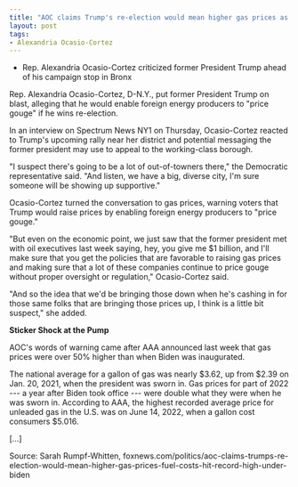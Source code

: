 ```yaml
---
title: "AOC claims Trump's re-election would mean higher gas prices as fuel costs hit record high under Biden"
layout: post
tags:
- Alexandria Ocasio-Cortez
---
```


- Rep. Alexandria Ocasio-Cortez criticized former President Trump ahead of his campaign stop in Bronx

Rep. Alexandria Ocasio-Cortez, D-N.Y., put former President Trump on blast, alleging that he would enable foreign energy producers to "price gouge" if he wins re-election.

In an interview on Spectrum News NY1 on Thursday, Ocasio-Cortez reacted to Trump's upcoming rally near her district and potential messaging the former president may use to appeal to the working-class borough.

"I suspect there's going to be a lot of out-of-towners there," the Democratic representative said. "And listen, we have a big, diverse city, I'm sure someone will be showing up supportive."

Ocasio-Cortez turned the conversation to gas prices, warning voters that Trump would raise prices by enabling foreign energy producers to "price gouge."

"But even on the economic point, we just saw that the former president met with oil executives last week saying, hey, you give me $1 billion, and I'll make sure that you get the policies that are favorable to raising gas prices and making sure that a lot of these companies continue to price gouge without proper oversight or regulation," Ocasio-Cortez said.

"And so the idea that we'd be bringing those down when he's cashing in for those same folks that are bringing those prices up, I think is a little bit suspect," she added.

**Sticker Shock at the Pump**

AOC's words of warning came after AAA announced last week that gas prices were over 50% higher than when Biden was inaugurated.

The national average for a gallon of gas was nearly $3.62, up from $2.39 on Jan. 20, 2021, when the president was sworn in. Gas prices for part of 2022 --- a year after Biden took office --- were double what they were when he was sworn in. According to AAA, the highest recorded average price for unleaded gas in the U.S. was on June 14, 2022, when a gallon cost consumers $5.016.

\[...\]

Source: Sarah Rumpf-Whitten, foxnews.com/politics/aoc-claims-trumps-re-election-would-mean-higher-gas-prices-fuel-costs-hit-record-high-under-biden
